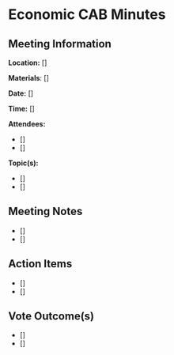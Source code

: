 # Economic CAB Minutes

## Meeting Information

**Location:** []

**Materials**: []

**Date:** []

**Time:** []

**Attendees:**

- []
- []

**Topic(s):**

- []
- []

## Meeting Notes

- []
- []

## Action Items

- []
- []

## Vote Outcome(s)

- []
- []
